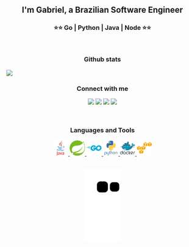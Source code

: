 <h2 align="center">I'm <strong> Gabriel</strong>, a Brazilian Software Engineer</h2>

<div align="center">
  <h3>⭐⭐ <strong>Go | Python | Java | Node ⭐⭐</strong></h3>
</div>

<br>

<h3 align="center">Github stats</h3>
<div style="display: inline-block;" align="center">
  <img height="180em" align="center" src="https://github-readme-stats.vercel.app/api/top-langs/?username=francoggm&layout=compact&langs_count=7&theme=dracula"/>
</div>

<br>

<h3 align="center">Connect with me</h3>
<p align="center">
  <a href="https://www.instagram.com/francoggm/" target="_blank"><img src="https://img.shields.io/badge/-Instagram-%23E4405F?style=for-the-badge&logo=instagram&logoColor=white" target="_blank"></a>
 <a href="discordapp.com/users/frango#0976" target="_blank"><img src="https://img.shields.io/badge/Discord-7289DA?style=for-the-badge&logo=discord&logoColor=white" target="_blank"></a> 
  <a href = "mailto:francogm77@hotmail.com"><img src="https://img.shields.io/badge/-Gmail-%23333?style=for-the-badge&logo=gmail&logoColor=white" target="_blank"></a>
  <a href="https://www.linkedin.com/in/francoggm/" target="_blank"><img src="https://img.shields.io/badge/-LinkedIn-%230077B5?style=for-the-badge&logo=linkedin&logoColor=white" target="_blank"></a> 
</p>

<br>

<h3 align="center">Languages and Tools</h3>
<p align="center"> 
  
<a href="https://docs.oracle.com/en/java/" target="_blank"> 
<img src="https://github.com/devicons/devicon/blob/master/icons/java/java-original-wordmark.svg" alt="java" width="40" height="40"/> 
</a> 

<a href="https://spring.io/" target="_blank"> 
<img src="https://github.com/devicons/devicon/blob/master/icons/spring/spring-original.svg" alt="go" width="40" height="40"/> 
</a> 
  
<a href="https://go.dev/" target="_blank"> 
<img src="https://github.com/devicons/devicon/blob/master/icons/go/go-original-wordmark.svg" alt="spring" width="40" height="40"/> 
</a> 
  
<a href="https://www.python.org" target="_blank"> 
<img src="https://github.com/devicons/devicon/blob/master/icons/python/python-original-wordmark.svg" alt="python" width="40" height="40"/> 
</a>   

<a href="https://docs.docker.com/" target="_blank"> 
<img src="https://github.com/devicons/devicon/blob/master/icons/docker/docker-original-wordmark.svg" alt="docker" width="40" height="40"/> 
</a> 
  
<a href="https://aws.amazon.com/" target="_blank"> 
<img src="https://github.com/devicons/devicon/blob/master/icons/amazonwebservices/amazonwebservices-original.svg" alt="aws" width="40" height="40"/> 
</a> 

</p>

<br>
<div align="center">
  <img src="https://github.com/francoggm/francoggm/blob/output/github-contribution-grid-snake.svg">
</div>
  



